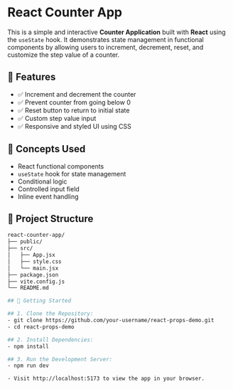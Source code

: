 # React Counter App

This is a simple and interactive **Counter Application** built with **React** using the `useState` hook. It demonstrates state management in functional components by allowing users to increment, decrement, reset, and customize the step value of a counter.

## 📌 Features

- ✅ Increment and decrement the counter
- ✅ Prevent counter from going below 0
- ✅ Reset button to return to initial state
- ✅ Custom step value input
- ✅ Responsive and styled UI using CSS

## 🧠 Concepts Used

- React functional components
- `useState` hook for state management
- Conditional logic
- Controlled input field
- Inline event handling

## 📁 Project Structure

```bash
react-counter-app/
├── public/
├── src/
│   ├── App.jsx
│   ├── style.css
│   └── main.jsx
├── package.json
├── vite.config.js
└── README.md

## 🚀 Getting Started

## 1. Clone the Repository:
- git clone https://github.com/your-username/react-props-demo.git
- cd react-props-demo

## 2. Install Dependencies:
- npm install

## 3. Run the Development Server:
- npm run dev

- Visit http://localhost:5173 to view the app in your browser.
